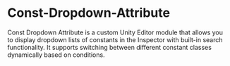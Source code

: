 # Const-Dropdown-Attribute
Const Dropdown Attribute is a custom Unity Editor module that allows you to display dropdown lists of constants in the Inspector with built-in search functionality. It supports switching between different constant classes dynamically based on conditions.

